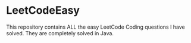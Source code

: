 # LeetCodeEasy
This repository contains ALL the easy LeetCode Coding questions I have solved. They are completely solved in Java.
